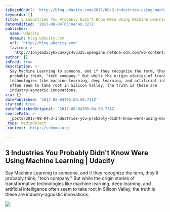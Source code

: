 ```yaml
---
isBasedOnUrl: 'http://blog.udacity.com/2017/08/3-industries-using-machine-learning.html'
keywords: []
title: 3 Industries You Probably Didn't Know Were Using Machine Learning | Udacity
dateModified: '2017-08-04T05:04:49.327Z'
publisher:
  name: Udacity
  domain: blog.udacity.com
  url: 'http://blog.udacity.com'
  favicon: >-
    http://1onjea25cyhx3uvxgs4vu325.wpengine.netdna-cdn.com/wp-content/themes/udacity_wp_1_8/favicon.ico
author: []
inFeed: true
description: >-
  Say Machine Learning to someone, and if they recognize the term, they'll
  probably think, "tech company." But while the origin stories of transformative
  technologies like machine learning, deep learning, and artificial intelligence
  often seem to take root in Silicon Valley, the truth is these are
  industry-agnostic innovations.
via: {}
datePublished: '2017-08-04T05:04:50.731Z'
starred: true
datePublishedOriginal: '2017-08-04T05:04:50.731Z'
sourcePath: >-
  _posts/2017-08-04-3-industries-you-probably-didnt-know-were-using-machine-lea.md
_type: MediaObject
_context: 'http://schema.org'

---
```

<article style=""><h1>3 Industries You Probably Didn't Know Were Using Machine Learning | Udacity</h1><p>Say Machine Learning to someone, and if they recognize the term, they'll probably think, "tech company." But while the origin stories of transformative technologies like machine learning, deep learning, and artificial intelligence often seem to take root in Silicon Valley, the truth is these are industry-agnostic innovations.</p><img src="http://blog.udacity.com/wp-content/uploads/2017/08/Agriculture-Machine-Learning-Udacity.jpg" /></article>